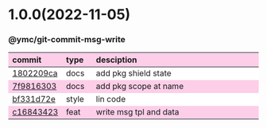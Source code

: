 
<style>
table{display:table;width:100%;}
table th:nth-of-type(1),table th:nth-of-type(2){width:12%;}
tr:nth-child(2n){background-color:#fdcee8;}
tr:nth-child(2n-1){background-color:white;}
th{background-color:#fdcee8;}
</style>


<a name="1.0.0"></a>
# 1.0.0(2022-11-05)
### @ymc/git-commit-msg-write

<div align="center" style="margin-left: auto;margin-right: auto;background:white;">

commit|type|desciption
:----|:----|:----
[1802209ca](https://github.com/ymc-github/js-idea/commit/41802209cacf0e3a618a03a58370849da7ed928f)|docs|add pkg shield state
[7f9816303](https://github.com/ymc-github/js-idea/commit/17f9816303affed7df6cf9d56cf31f4ee2c7cbd5)|docs|add pkg scope at name
[bf331d72e](https://github.com/ymc-github/js-idea/commit/bbf331d72ede64eeea81e02e5dcee0219710a06b)|style|lin code
[c16843423](https://github.com/ymc-github/js-idea/commit/fc168434233eb6363347a2a78aacc444c13d6839)|feat|write msg tpl and data

</div>